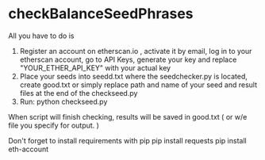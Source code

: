 # checkBalanceSeedPhrases
All you have to do is
1. Register an account on etherscan.io , activate it by email, log in to your etherscan account, go to API Keys, generate your key and replace "YOUR_ETHER_API_KEY" with your actual key
2. Place your seeds into seedd.txt where the seedchecker.py is located, create good.txt or simply replace path and name of your seed and result files at the end of the checkseed.py
3. Run: python checkseed.py

When script will finish checking, results will be saved in good.txt ( or w/e file you specify for output. )

Don't forget to install requirements with pip
pip install requests
pip install eth-account
